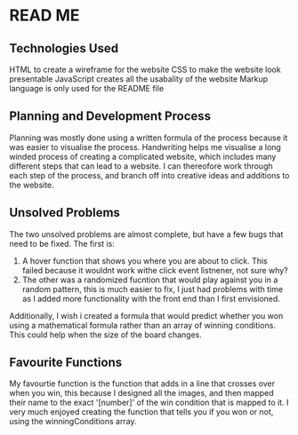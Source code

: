 # READ ME
## Technologies Used
HTML to create a wireframe for the website
CSS to make the website look presentable
JavaScript creates all the usabality of the website
Markup language is only used for the README file

## Planning and Development Process
Planning was mostly done using a written formula of the process because it was easier to visualise the process. 
Handwriting helps me visualise a long winded process of creating a complicated website, which includes many different steps that can lead to a website. I can thereofore work through each step of the process, and branch off into creative ideas and additions to the website.

## Unsolved Problems
The two unsolved problems are almost complete, but have a few bugs that need to be fixed. The first is: 
1. A hover function that shows you where you are about to click. This failed because it wouldnt work withe click event listnener, not sure why?
2. The other was a randomized fucntion that would play against you in a random pattern, this is much easier to fix, I just had problems with time as I added more functionality with the front end than I first envisioned.

Additionally, I wish i created a formula that would predict whether you won using a mathematical formula rather than an array of winning conditions. This could help when the size of the board changes.

## Favourite Functions
My favourtie function is the function that adds in a line that crosses over when you win, this because I designed all the images, and then mapped their name to the exact '[number]' of the win condition that is mapped to it.
I very much enjoyed creating the function that tells you if you won or not, using the winningConditions array.